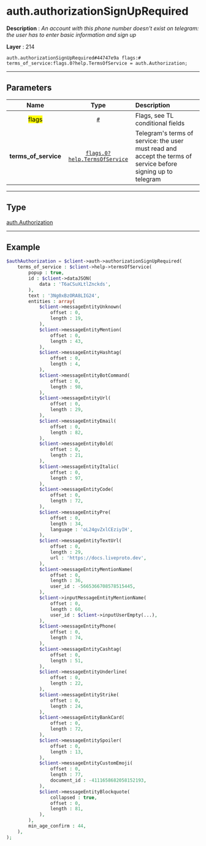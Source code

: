 # auth.authorizationSignUpRequired

**Description** : *An account with this phone number doesn&#039;t exist on telegram: the user has to enter basic information and sign up*

**Layer** : 214

```tl
auth.authorizationSignUpRequired#44747e9a flags:# terms_of_service:flags.0?help.TermsOfService = auth.Authorization;
```

---

## Parameters

| Name | Type | Description |
| :---: | :---: | :--- |
| <mark>flags</mark> | [`#`](type/#) | Flags, see TL conditional fields |
| **terms_of_service** | [`flags.0?help.TermsOfService`](type/help.TermsOfService) | Telegram's terms of service: the user must read and accept the terms of service before signing up to telegram |

---

## Type

[auth.Authorization](type/auth.Authorization)

---

## Example

```php
$authAuthorization = $client->auth->authorizationSignUpRequired(
	terms_of_service : $client->help->termsOfService(
		popup : true,
		id : $client->dataJSON(
			data : 'T6aCSuXLtlZnckds',
		),
		text : '3Ng0xBzORA8LIG24',
		entities : array(
			$client->messageEntityUnknown(
				offset : 0,
				length : 19,
			),
			$client->messageEntityMention(
				offset : 0,
				length : 43,
			),
			$client->messageEntityHashtag(
				offset : 0,
				length : 4,
			),
			$client->messageEntityBotCommand(
				offset : 0,
				length : 98,
			),
			$client->messageEntityUrl(
				offset : 0,
				length : 29,
			),
			$client->messageEntityEmail(
				offset : 0,
				length : 82,
			),
			$client->messageEntityBold(
				offset : 0,
				length : 21,
			),
			$client->messageEntityItalic(
				offset : 0,
				length : 97,
			),
			$client->messageEntityCode(
				offset : 0,
				length : 72,
			),
			$client->messageEntityPre(
				offset : 0,
				length : 34,
				language : 'oL24gvZxlCEziyIH',
			),
			$client->messageEntityTextUrl(
				offset : 0,
				length : 29,
				url : 'https://docs.liveproto.dev',
			),
			$client->messageEntityMentionName(
				offset : 0,
				length : 36,
				user_id : -5665366708578515445,
			),
			$client->inputMessageEntityMentionName(
				offset : 0,
				length : 60,
				user_id : $client->inputUserEmpty(...),
			),
			$client->messageEntityPhone(
				offset : 0,
				length : 74,
			),
			$client->messageEntityCashtag(
				offset : 0,
				length : 51,
			),
			$client->messageEntityUnderline(
				offset : 0,
				length : 22,
			),
			$client->messageEntityStrike(
				offset : 0,
				length : 24,
			),
			$client->messageEntityBankCard(
				offset : 0,
				length : 72,
			),
			$client->messageEntitySpoiler(
				offset : 0,
				length : 13,
			),
			$client->messageEntityCustomEmoji(
				offset : 0,
				length : 77,
				document_id : -4111658682058152193,
			),
			$client->messageEntityBlockquote(
				collapsed : true,
				offset : 0,
				length : 81,
			),
		),
		min_age_confirm : 44,
	),
);
```